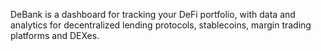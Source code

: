 DeBank is a dashboard for tracking your DeFi portfolio, with data and analytics for decentralized lending protocols, stablecoins, margin trading platforms and DEXes. 